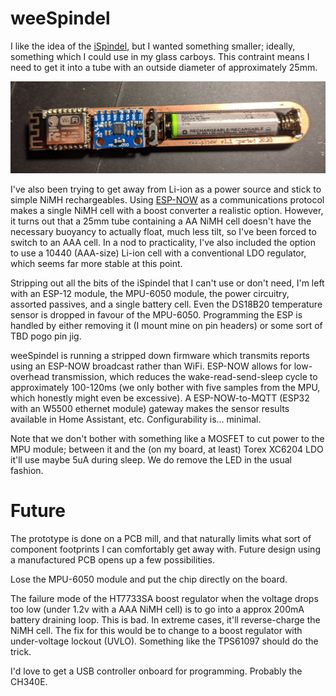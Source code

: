 # weeSpindel

I like the idea of the [iSpindel](https://github.com/universam1/iSpindel),
but I wanted something smaller; ideally, something which I could use in
my glass carboys. This contraint means I need to get it into a tube with
an outside diameter of approximately 25mm.

![Front](https://github.com/c-/weeSpindel/blob/master/Pictures/weeSpindel1.1_front.jpg)

I've also been trying to get away from Li-ion as a power source and
stick to simple NiMH rechargeables. Using 
[ESP-NOW](https://docs.espressif.com/projects/esp-idf/en/latest/esp32/api-reference/network/esp_now.html)
as a communications
protocol makes a single NiMH cell with a boost converter a realistic
option. However, it turns out that a 25mm tube containing a AA NiMH cell
doesn't have the necessary buoyancy to actually float, much less tilt,
so I've been forced to switch to an AAA cell. In a nod to practicality,
I've also included the option to use a 10440 (AAA-size) Li-ion cell with
a conventional LDO regulator, which seems far more stable at this point.

Stripping out all the bits of the iSpindel that I can't use or don't need,
I'm left with an ESP-12 module, the MPU-6050 module, the power circuitry,
assorted passives, and a single battery cell. Even the DS18B20 temperature
sensor is dropped in favour of the MPU-6050.  Programming the ESP is
handled by either removing it (I mount mine on pin headers) or some sort
of TBD pogo pin jig.

weeSpindel is running a stripped down firmware which transmits
reports using an ESP-NOW broadcast rather than WiFi. ESP-NOW allows
for low-overhead transmission, which reduces the wake-read-send-sleep
cycle to approximately 100-120ms (we only bother with five samples from
the MPU, which honestly might even be excessive).  A ESP-NOW-to-MQTT
(ESP32 with an W5500 ethernet module) gateway makes the sensor results
available in Home Assistant, etc. Configurability is... minimal.

Note that we don't bother with something like a MOSFET to cut power to the
MPU module; between it and the (on my board, at least) Torex XC6204 LDO
it'll use maybe 5uA during sleep. We do remove the LED in the usual
fashion.

# Future

The prototype is done on a PCB mill, and that naturally limits what sort
of component footprints I can comfortably get away with. Future design
using a manufactured PCB opens up a few possibilities.

Lose the MPU-6050 module and put the chip directly on the board.

The failure mode of the HT7733SA boost regulator when the voltage drops
too low (under 1.2v with a AAA NiMH cell) is to go into a approx 200mA
battery draining loop. This is bad. In extreme cases, it'll reverse-charge
the NiMH cell. The fix for this would be to change to a boost regulator
with under-voltage lockout (UVLO). Something like the TPS61097 should do
the trick.

I'd love to get a USB controller onboard for programming. Probably the
CH340E.
